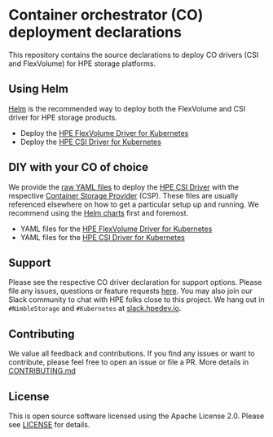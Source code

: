 # Container orchestrator (CO) deployment declarations
This repository contains the source declarations to deploy CO drivers (CSI and FlexVolume) for HPE storage platforms.

## Using Helm
[Helm](https://helm.sh) is the recommended way to deploy both the FlexVolume and CSI driver for HPE storage products.

- Deploy the [HPE FlexVolume Driver for Kubernetes](helm/charts/hpe-flexvolume-driver)
- Deploy the [HPE CSI Driver for Kubernetes](helm/charts/hpe-csi-driver)

## DIY with your CO of choice
We provide the [raw YAML files](yaml) to deploy the [HPE CSI Driver](https://github.com/hpe-storage/csi-driver) with the respective [Container Storage Provider](https://github.com/hpe-storage/container-storage-provider) (CSP). These files are usually referenced elsewhere on how to get a particular setup up and running. We recommend using the [Helm charts](helm/charts) first and foremost.

- YAML files for the [HPE FlexVolume Driver for Kubernetes](yaml/flexvolume-driver)
- YAML files for the [HPE CSI Driver for Kubernetes](yaml/csi-driver)

## Support
Please see the respective CO driver declaration for support options. Please file any issues, questions or feature requests [here](https://github.com/hpe-storage/co-deployments/issues). You may also join our Slack community to chat with HPE folks close to this project. We hang out in `#NimbleStorage` and `#Kubernetes` at [slack.hpedev.io](https://slack.hpedev.io/).

## Contributing
We value all feedback and contributions. If you find any issues or want to contribute, please feel free to open an issue or file a PR. More details in [CONTRIBUTING.md](CONTRIBUTING.md)

## License
This is open source software licensed using the Apache License 2.0. Please see [LICENSE](LICENSE) for details.
